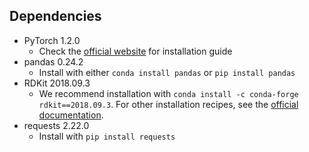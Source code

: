 ## Dependencies
- PyTorch 1.2.0
    - Check the [official website](https://pytorch.org/) for installation guide
- pandas 0.24.2
    - Install with either `conda install pandas` or `pip install pandas`
- RDKit 2018.09.3
    - We recommend installation with `conda install -c conda-forge rdkit==2018.09.3`. For other installation recipes, see the 
    [official documentation](https://www.rdkit.org/docs/Install.html).
- requests 2.22.0
    - Install with `pip install requests`